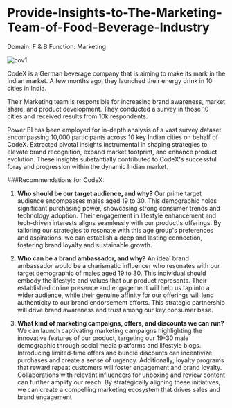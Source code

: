 # Provide-Insights-to-The-Marketing-Team-of-Food-Beverage-Industry

Domain: F & B   Function: Marketing  


![cov1](https://github.com/RB100-git/Provide-Insights-to-The-Marketing-Team-of-Food-Beverage-Industry/assets/102472369/f784d83d-f0d4-4d1b-be60-456beb91338e)

CodeX is a German beverage company that is aiming to make its mark in the Indian market. A few months ago, they launched their energy drink in 10 cities in India.

Their Marketing team is responsible for increasing brand awareness, market share, and product development. They conducted a survey in those 10 cities and received results from 10k respondents.

Power BI has been employed for in-depth analysis of a vast survey dataset encompassing 10,000 participants across 10 key Indian cities on behalf of CodeX. Extracted pivotal insights instrumental in shaping strategies to elevate brand recognition, expand market footprint, and enhance product evolution. These insights substantially contributed to CodeX's successful foray and progression within the dynamic Indian market.

###Recommendations for CodeX:
1) **Who should be our target audience, and why?**
Our prime target audience encompasses males aged 19 to 30. This demographic holds significant purchasing power, showcasing strong consumer trends and technology adoption. Their engagement in lifestyle enhancement and tech-driven interests aligns seamlessly with our product's offerings. By tailoring our strategies to resonate with this age group's preferences and aspirations, we can establish a deep and lasting connection, fostering brand loyalty and sustainable growth.

2) **Who can be a brand ambassador, and why?**
An ideal brand ambassador would be a charismatic influencer who resonates with our target demographic of males aged 19 to 30. This individual should embody the lifestyle and values that our product represents. Their established online presence and engagement will help us tap into a wider audience, while their genuine affinity for our offerings will lend authenticity to our brand endorsement efforts. This strategic partnership will drive brand awareness and trust among our key consumer base.

3) **What kind of marketing campaigns, offers, and discounts we can run?**
We can launch captivating marketing campaigns highlighting the innovative features of our product, targeting our 19-30 male demographic through social media platforms and lifestyle blogs. Introducing limited-time offers and bundle discounts can incentivize purchases and create a sense of urgency. Additionally, loyalty programs that reward repeat customers will foster engagement and brand loyalty. Collaborations with relevant influencers for unboxing and review content can further amplify our reach. By strategically aligning these initiatives, we can create a compelling marketing ecosystem that drives sales and brand engagement

